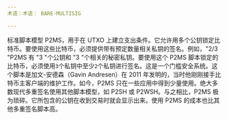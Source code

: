 ```yaml
---
术语：术语： BARE-MULTISIG

---
```

标准脚本模型 P2MS，用于在 UTXO 上建立支出条件。它允许用多个公钥锁定比特币。要使用这些比特币，必须提供带有预定数量相关私钥的签名。例如，"2/3 "P2MS 有 "3 "个公钥和 "3 "个相关的秘密私钥。要使用这个 P2MS 脚本锁定的比特币，必须使用`3`个私钥中至少`2`个私钥进行签名。这是一个门槛安全系统。这个脚本是加文-安德森（Gavin Andresen）在 2011 年发明的，当时他刚刚接手比特币主客户端的维护工作。如今，P2MS 只在一些应用中得到少量使用。绝大多数现代多重签名使用其他脚本模型，如 P2SH 或 P2WSH。与之相比，P2MS 极为琐碎。它所包含的公钥在收到交易时就会显示出来。使用 P2MS 的成本也比其他多重签名脚本高。
